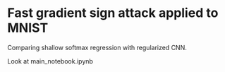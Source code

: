 # Fast gradient sign attack applied to MNIST

Comparing shallow softmax regression with regularized CNN.

Look at main_notebook.ipynb
